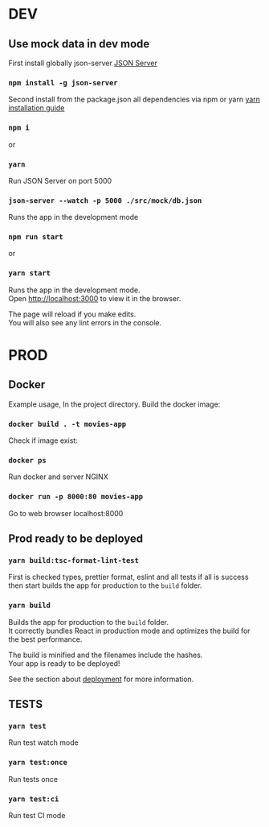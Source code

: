 # DEV

## Use mock data in dev mode

First install globally json-server [JSON Server](https://github.com/typicode/json-server)

### `npm install -g json-server`

Second install from the package.json all dependencies via npm or yarn [yarn installation guide](https://yarnpkg.com/lang/en/docs/install/)

### `npm i`

or

### `yarn`

Run JSON Server on port 5000

### `json-server --watch -p 5000 ./src/mock/db.json`

Runs the app in the development mode

### `npm run start`

or

### `yarn start`

Runs the app in the development mode.<br />
Open [http://localhost:3000](http://localhost:3000) to view it in the browser.

The page will reload if you make edits.<br />
You will also see any lint errors in the console.

# PROD

## Docker

Example usage, In the project directory.
Build the docker image:

### `docker build . -t movies-app`

Check if image exist:

### `docker ps`

Run docker and server NGINX

### `docker run -p 8000:80 movies-app`

Go to web browser localhost:8000

## Prod ready to be deployed

### `yarn build:tsc-format-lint-test`

First is checked types, prettier format, eslint and all tests if all is success then start builds the app for production to the `build` folder.<br />

### `yarn build`

Builds the app for production to the `build` folder.<br />
It correctly bundles React in production mode and optimizes the build for the best performance.

The build is minified and the filenames include the hashes.<br />
Your app is ready to be deployed!

See the section about [deployment](https://facebook.github.io/create-react-app/docs/deployment) for more information.

## TESTS

### `yarn test`

Run test watch mode

### `yarn test:once`

Run tests once

### `yarn test:ci`

Run test CI mode


